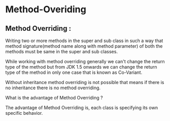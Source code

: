 # Method-Overiding
Method Overriding :
---------------------
Writing two or more methods in the super and sub class in such a way that method signature(method name along with method parameter) of both the methods  must be same in the super and sub classes. 

While working with method overriding generally we can't change the return type of the method but from JDK 1.5 onwards we can change the return type of the method in only one case that is known as Co-Variant.

Without inheritance method overriding is not possible that means if there is no inheritance there is no method overriding.

What is the advantage of Method Overriding ?

The advantage of Method Overriding is, each class is specifying its own specific behavior.
